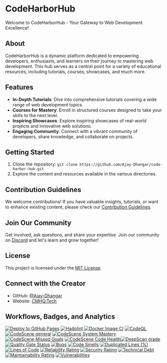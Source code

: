 # CodeHarborHub

Welcome to CodeHarborHub - Your Gateway to Web Development Excellence!

## About

CodeHarborHub is a dynamic platform dedicated to empowering developers, enthusiasts, and learners on their journey to mastering web development. This hub serves as a central point for a variety of educational resources, including tutorials, courses, showcases, and much more.

## Features

- **In-Depth Tutorials**: Dive into comprehensive tutorials covering a wide range of web development topics.
- **Courses for Mastery**: Enroll in structured courses designed to take your skills to the next level.
- **Inspiring Showcases**: Explore inspiring showcases of real-world projects and innovative web solutions.
- **Engaging Community**: Connect with a vibrant community of developers, share knowledge, and collaborate on projects.

## Getting Started

1. Clone the repository: `git clone https://github.com/Ajay-Dhangar/code-harbor-hub.git`
2. Explore the content and resources available in the various directories.

## Contribution Guidelines

We welcome contributions! If you have valuable insights, tutorials, or want to enhance existing content, please check our [Contribution Guidelines](#).

## Join Our Community

Get involved, ask questions, and share your expertise. Join our community on [Discord](#) and let's learn and grow together!

## License

This project is licensed under the [MIT License](#).

## Connect with the Creator

- GitHub: [@Ajay-Dhangar](https://github.com/Ajay-Dhangar)
- Website: [CMHQ.Tech](https://cmhq.tech)

## Workflows, Badges, and Analytics

[![Deploy to GitHub Pages](https://github.com/Ajay-Dhangar/code-harbor-hub/actions/workflows/deploy.yml/badge.svg)](https://github.com/Ajay-Dhangar/code-harbor-hub/actions/workflows/deploy.yml) [![Hadolint](https://github.com/Ajay-Dhangar/code-harbor-hub/actions/workflows/hadolint.yml/badge.svg)](https://github.com/Ajay-Dhangar/code-harbor-hub/actions/workflows/hadolint.yml) [![Docker Image CI](https://github.com/Ajay-Dhangar/code-harbor-hub/actions/workflows/docker-image.yml/badge.svg)](https://github.com/Ajay-Dhangar/code-harbor-hub/actions/workflows/docker-image.yml) [![CodeQL](https://github.com/Ajay-Dhangar/code-harbor-hub/actions/workflows/codeql.yml/badge.svg)](https://github.com/Ajay-Dhangar/code-harbor-hub/actions/workflows/codeql.yml) [![CodeScene general](https://codescene.io/images/analyzed-by-codescene-badge.svg)](https://codescene.io/projects/50606) [![CodeScene System Mastery](https://codescene.io/projects/50606/status-badges/system-mastery)](https://codescene.io/projects/50606) [![CodeScene Missed Goals](https://codescene.io/projects/50606/status-badges/missed-goals)](https://codescene.io/projects/50606) [![CodeScene Code Health](https://codescene.io/projects/50606/status-badges/code-health)](https://codescene.io/projects/50606)[![DeepScan grade](https://deepscan.io/api/teams/22888/projects/26587/branches/848459/badge/grade.svg)](https://deepscan.io/dashboard#view=project&tid=22888&pid=26587&bid=848459) [![Quality Gate Status](https://sonarcloud.io/api/project_badges/measure?project=Ajay-Dhangar_code-harbor-hub&metric=alert_status)](https://sonarcloud.io/summary/new_code?id=Ajay-Dhangar_code-harbor-hub) [![Bugs](https://sonarcloud.io/api/project_badges/measure?project=Ajay-Dhangar_code-harbor-hub&metric=bugs)](https://sonarcloud.io/summary/new_code?id=Ajay-Dhangar_code-harbor-hub) [![Code Smells](https://sonarcloud.io/api/project_badges/measure?project=Ajay-Dhangar_code-harbor-hub&metric=code_smells)](https://sonarcloud.io/summary/new_code?id=Ajay-Dhangar_code-harbor-hub) [![Duplicated Lines (%)](https://sonarcloud.io/api/project_badges/measure?project=Ajay-Dhangar_code-harbor-hub&metric=duplicated_lines_density)](https://sonarcloud.io/summary/new_code?id=Ajay-Dhangar_code-harbor-hub) [![Lines of Code](https://sonarcloud.io/api/project_badges/measure?project=Ajay-Dhangar_code-harbor-hub&metric=ncloc)](https://sonarcloud.io/summary/new_code?id=Ajay-Dhangar_code-harbor-hub) [![Reliability Rating](https://sonarcloud.io/api/project_badges/measure?project=Ajay-Dhangar_code-harbor-hub&metric=reliability_rating)](https://sonarcloud.io/summary/new_code?id=Ajay-Dhangar_code-harbor-hub) [![Security Rating](https://sonarcloud.io/api/project_badges/measure?project=Ajay-Dhangar_code-harbor-hub&metric=security_rating)](https://sonarcloud.io/summary/new_code?id=Ajay-Dhangar_code-harbor-hub) [![Technical Debt](https://sonarcloud.io/api/project_badges/measure?project=Ajay-Dhangar_code-harbor-hub&metric=sqale_index)](https://sonarcloud.io/summary/new_code?id=Ajay-Dhangar_code-harbor-hub) [![Maintainability Rating](https://sonarcloud.io/api/project_badges/measure?project=Ajay-Dhangar_code-harbor-hub&metric=sqale_rating)](https://sonarcloud.io/summary/new_code?id=Ajay-Dhangar_code-harbor-hub) [![Vulnerabilities](https://sonarcloud.io/api/project_badges/measure?project=Ajay-Dhangar_code-harbor-hub&metric=vulnerabilities)](https://sonarcloud.io/summary/new_code?id=Ajay-Dhangar_code-harbor-hub)
